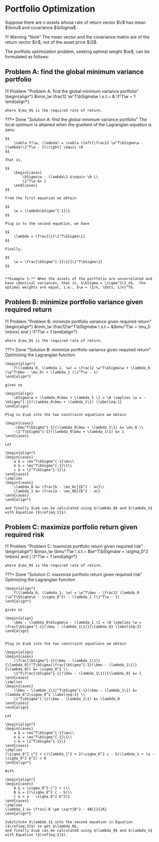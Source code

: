 # Portfolio Optimization
Suppose there are $n$ assets whose rate of return vector $\r$ has mean $\bmu$ and covariance $\bSigma$.

!!! Warning "Note"
    The mean vector and the covariance matrix are of the return vector $\r$, not of the asset price $\S$.
    
The portfolio optimization problem, seeking optimal weight $\w$, can be formulated as follows:

## Problem A: find the global minimum variance portfolio
!!! Problem "Problem A: find the global minimum variance portfolio"
    \begin{align*}
    &\min_\w \frac12 \w^T\bSigma\w \\
    s.t.~ & \1^T\w = 1
    \end{align*}

    where $\mu_0$ is the required rate of return. 

???+ Done "Solution A: find the global minimum variance portfolio"
    The local optimum is attained when the gradient of the Lagrangian equation is zero:

    $$
        \nabla f(\w, \lambda) = \nabla \left[\frac12 \w^T\bSigma\w - \lambda(\1^T\w - 1)\right] \equiv \0
    $$

    That is,

    $$
        \begin{cases}
            \bSigma\w - \lambda\1 &\equiv \0 \\
            \1^T\w &= 1
        \end{cases}
    $$

    From the first equation we obtain

    $$
        \w = \lambda\bSigma^{-1}\1
    $$

    Plug in to the second equation, we have

    $$
        \lambda = \frac{1}{\1^T\bSigma\1}
    $$

    Finally,

    $$
        \w = \frac{\bSigma^{-1}\1}{\1^T\bSigma\1}
    $$


    **Example 1:** When the assets of the portfolio are uncorrelated and have identical variances, that is, $\bSigma = \sigma^2\I_n$,  the optimal weights are equal, i.e., $\w = (1/n, \dots, 1/n)^T$.

    
## Problem B: minimize portfolio variance given required return
!!! Problem "Problem B: minimize portfolio variance given required return"
    \begin{align*}
    &\min_\w \frac12\w^T\bSigma\w \\
    s.t.~ &\bmu^T\w = \mu_0 \mbox{ and } \1^T\w = 1
    \end{align*}

    where $\mu_0$ is the required rate of return. 

???+ Done "Solution B: minimize portfolio variance given required return"    
    Optimizing the Lagrangian function

    \begin{align*}
        f(\lambda_0, \lambda_1, \w) = \frac12 \w^T\bSigma\w + \lambda_0 (\w^T\bmu - \mu_0) + \lambda_1 (\1^T\w - 1)
    \end{align*}

    gives us

    \begin{align}
        \bSigma\w + \lambda_0\bmu + \lambda_1 \1 = \0 \implies \w = -\bSigma^{-1}(\lambda_0\bmu + \lambda_1\1) \label{eq:1}
    \end{align}

    Plug in $\w$ into the two constraint equations we obtain    

    \begin{cases}
        -\bmu^T\bSigma^{-1}(\lambda_0\bmu + \lambda_1\1) &= \mu_0 \\
        -\1^T\bSigma^{-1}(\lambda_0\bmu + \lambda_1\1) &= 1
    \end{cases}

    Let

    \begin{align*}
    \begin{cases}
        a & = \mu^T\bSigma^{-1}\mu\\
        b & = \mu^T\bSigma^{-1}\1\\
        c & = \1^T\bSigma^{-1}\1
    \end{cases}
    \implies
    \begin{cases}
        \lambda_0 &= \frac{b - \mu_0c}{b^2 - ac}\\
        \lambda_1 &= \frac{a - \mu_0b}{b^2 - ac}
    \end{cases}
    \end{align*}

    and finally $\w$ can be calculated using $\lambda_0$ and $\lambda_1$ with Equation ($\ref{eq:1}$).


## Problem C: maximize portfolio return given required risk
!!! Problem "Problem C: maximize portfolio return given required risk"
    \begin{align*}
    &\max_\w \bmu^T\w \\
    s.t.~ &\w^T\bSigma\w = \sigma_0^2 \mbox{ and } \1^T\w = 1
    \end{align*}

    where $\mu_0$ is the required rate of return. 

???+ Done "Solution C: maximize portfolio return given required risk"    
    Optimizing the Lagrangian function

    \begin{align*}
        f(\lambda_0, \lambda_1, \w) = \w^T\bmu - \frac12 \lambda_0 (\w^T\bSigma\w - \sigma_0^2) - \lambda_1 (\1^T\w - 1)
    \end{align*}

    gives us

    \begin{align}
        \bmu - \lambda_0\bSigma\w - \lambda_1 \1 = \0 \implies \w = \frac{\bSigma^{-1}(\bmu - \lambda_1\1)}{\lambda_0} \label{eq:2}
    \end{align}


    Plug in $\w$ into the two constraint equations we obtain    

    \begin{align}
    \begin{cases}
        (\frac{\bSigma^{-1}(\bmu - \lambda_1\1)}{\lambda_0})^T\bSigma(\frac{\bSigma^{-1}(\bmu - \lambda_1\1)}{\lambda_0}) &= \sigma_0^2 \\
        \1^T\frac{\bSigma^{-1}(\bmu - \lambda_1\1)}{\lambda_0} &= 1
    \end{cases}
    \implies
    \begin{cases}
        (\bmu - \lambda_1\1)^T\bSigma^{-1}(\bmu - \lambda_1\1) &= \lambda_0^2\sigma_0^2 \label{eq:3} \\
        \1^T\bSigma^{-1}(\bmu - \lambda_1\1) &= \lambda_0 
    \end{cases} 
    \end{align}

    Let

    \begin{align*}
    \begin{cases}
        a & = \mu^T\bSigma^{-1}\mu\\
        b & = \mu^T\bSigma^{-1}\1\\
        c & = \1^T\bSigma^{-1}\1
    \end{cases}
    \implies
    (\sigma_0^2 c^2 + c)\lambda_1^2 + 2(\sigma_0^2 c - b)\lambda_1 + (a - \sigma_0^2 b^2) = 0
    \end{align*}

    With

    \begin{align*}
    \begin{cases}
        A & = \sigma_0^2 c^2 + c\\
        B & = 2(\sigma_0^2 c - b)\\
        C & = a - \sigma_0^2 b^2\1
    \end{cases}
    \implies        
    \lambda_1 &= \frac{-B \pm \sqrt{B^2 - 4AC}}{2A}
    \end{align*}
    
    Substitute $\lambda_1$ into the second equation in Equation ($\ref{eq:3}$) to get $\lambda_0$, 
    and finally $\w$ can be calculated using $\lambda_0$ and $\lambda_1$ with Equation ($\ref{eq:2}$).